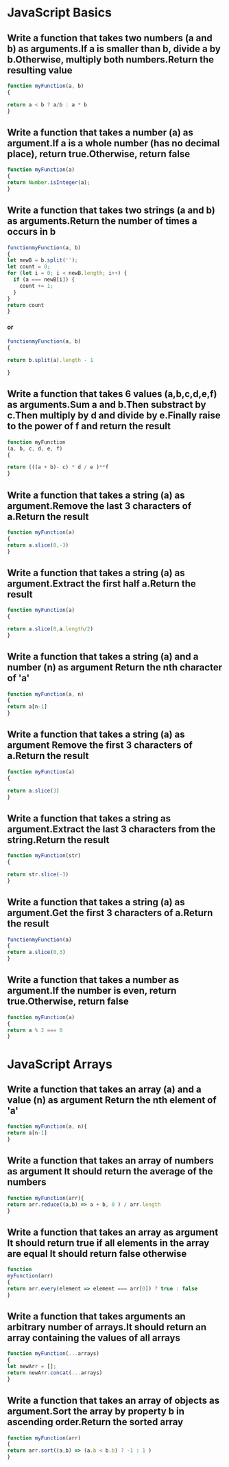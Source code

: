 

# JavaScript Basics 

## Write a function that takes two numbers (a and b) as arguments.If a is smaller than b, divide a by b.Otherwise, multiply both numbers.Return the resulting value

```jsx 
function myFunction(a, b)
{

return a < b ? a/b : a * b
}
```

## Write a function that takes a number (a) as argument.If a is a whole number (has no decimal place), return true.Otherwise, return false

```jsx 
function myFunction(a)
{
return Number.isInteger(a);
}
```

## Write a function that takes two strings (a and b) as arguments.Return the number of times a occurs in b

```jsx 
functionmyFunction(a, b)
{
let newB = b.split('');
let count = 0;
for (let i = 0; i < newB.length; i++) {
  if (a === newB[i]) {
    count += 1;
  }
}
return count
}
``` 
#### or 

```jsx 
functionmyFunction(a, b)
{

return b.split(a).length - 1

}
```

## Write a function that takes 6 values (a,b,c,d,e,f) as arguments.Sum a and b.Then substract by c.Then multiply by d and divide by e.Finally raise to the power of f and return the result

```jsx 
function myFunction
(a, b, c, d, e, f)
{

return (((a + b)- c) * d / e )**f
}

```

## Write a function that takes a string (a) as argument.Remove the last 3 characters of a.Return the result

```jsx 
function myFunction(a)
{
return a.slice(0,-3)
}
```

##  Write a function that takes a string (a) as argument.Extract the first half a.Return the result

```jsx 
function myFunction(a)
{

return a.slice(0,a.length/2)
}
```

##  Write a function that takes a string (a) and a number (n) as argument Return the nth character of 'a'


```jsx 
function myFunction(a, n)
{
return a[n-1]
}
```

## Write a function that takes a string (a) as argument Remove the first 3 characters of a.Return the result

```jsx
function myFunction(a)
{

return a.slice(3)
}
```

## Write a function that takes a string as argument.Extract the last 3 characters from the string.Return the result

```jsx
function myFunction(str)
{

return str.slice(-3)
}

```

## Write a function that takes a string (a) as argument.Get the first 3 characters of a.Return the result

```jsx
functionmyFunction(a)
{
return a.slice(0,3)
}
```

## Write a function that takes a number as argument.If the number is even, return true.Otherwise, return false

```jsx 
function myFunction(a)
{
return a % 2 === 0 
}
 ```

# JavaScript Arrays 


##  Write a function that takes an array (a) and a value (n) as argument Return the nth element of 'a'

```jsx 
function myFunction(a, n){
return a[n-1]
}

```

## Write a function that takes an array of numbers as argument It should return the average of the numbers

```jsx 
function myFunction(arr){
return arr.reduce((a,b) => a + b, 0 ) / arr.length 
}

```

## Write a function that takes an array as argument It should return true if all elements in the array are equal It should return false otherwise 

```jsx 
function
myFunction(arr)
{
return arr.every(element => element === arr[0]) ? true : false 
}
```

## Write a function that takes arguments an arbitrary number of arrays.It should return an array containing the values of all arrays

```jsx 
function myFunction(...arrays)
{
let newArr = [];
return newArr.concat(...arrays)
}
```

## Write a function that takes an array of objects as argument.Sort the array by property b in ascending order.Return the sorted array 

```jsx 
function myFunction(arr)
{
return arr.sort((a,b) => (a.b < b.b) ? -1 : 1 )
}
```
